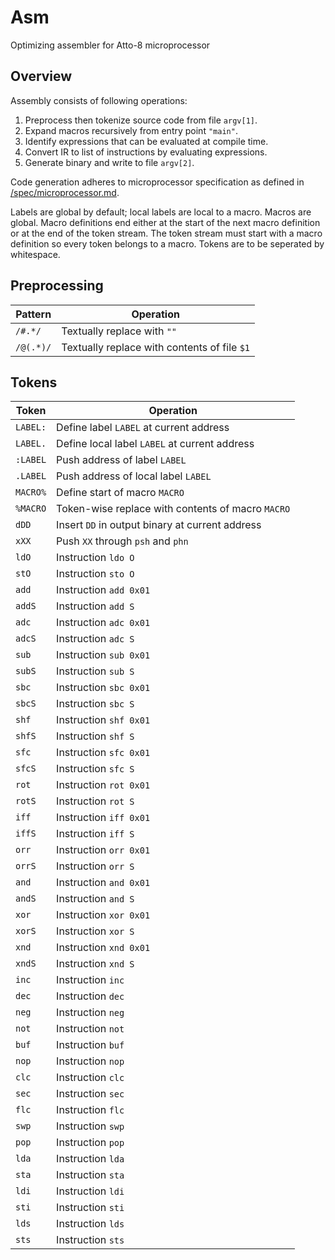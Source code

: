 # Asm

Optimizing assembler for Atto-8 microprocessor

## Overview

Assembly consists of following operations:

1. Preprocess then tokenize source code from file `argv[1]`.
2. Expand macros recursively from entry point `"main"`.
3. Identify expressions that can be evaluated at compile time.
4. Convert IR to list of instructions by evaluating expressions.
5. Generate binary and write to file `argv[2]`.

Code generation adheres to microprocessor specification as defined in [/spec/microprocessor.md](../spec/microprocessor.md).

Labels are global by default; local labels are local to a macro. Macros are global. Macro definitions end either at the start of the next macro definition or at the end of the token stream. The token stream must start with a macro definition so every token belongs to a macro. Tokens are to be seperated by whitespace.

## Preprocessing

| Pattern   | Operation                                    |
| --------- | -------------------------------------------- |
| `/#.*/`   | Textually replace with `""`                  |
| `/@(.*)/` | Textually replace with contents of file `$1` |

## Tokens

| Token    | Operation                                         |
| -------- | ------------------------------------------------- |
| `LABEL:` | Define label `LABEL` at current address           |
| `LABEL.` | Define local label `LABEL` at current address     |
| `:LABEL` | Push address of label `LABEL`                     |
| `.LABEL` | Push address of local label `LABEL`               |
| `MACRO%` | Define start of macro `MACRO`                     |
| `%MACRO` | Token-wise replace with contents of macro `MACRO` |
| `dDD`    | Insert `DD` in output binary at current address   |
| `xXX`    | Push `XX` through `psh` and `phn`                 |
| `ldO`    | Instruction `ldo O`                               |
| `stO`    | Instruction `sto O`                               |
| `add`    | Instruction `add 0x01`                            |
| `addS`   | Instruction `add S`                               |
| `adc`    | Instruction `adc 0x01`                            |
| `adcS`   | Instruction `adc S`                               |
| `sub`    | Instruction `sub 0x01`                            |
| `subS`   | Instruction `sub S`                               |
| `sbc`    | Instruction `sbc 0x01`                            |
| `sbcS`   | Instruction `sbc S`                               |
| `shf`    | Instruction `shf 0x01`                            |
| `shfS`   | Instruction `shf S`                               |
| `sfc`    | Instruction `sfc 0x01`                            |
| `sfcS`   | Instruction `sfc S`                               |
| `rot`    | Instruction `rot 0x01`                            |
| `rotS`   | Instruction `rot S`                               |
| `iff`    | Instruction `iff 0x01`                            |
| `iffS`   | Instruction `iff S`                               |
| `orr`    | Instruction `orr 0x01`                            |
| `orrS`   | Instruction `orr S`                               |
| `and`    | Instruction `and 0x01`                            |
| `andS`   | Instruction `and S`                               |
| `xor`    | Instruction `xor 0x01`                            |
| `xorS`   | Instruction `xor S`                               |
| `xnd`    | Instruction `xnd 0x01`                            |
| `xndS`   | Instruction `xnd S`                               |
| `inc`    | Instruction `inc`                                 |
| `dec`    | Instruction `dec`                                 |
| `neg`    | Instruction `neg`                                 |
| `not`    | Instruction `not`                                 |
| `buf`    | Instruction `buf`                                 |
| `nop`    | Instruction `nop`                                 |
| `clc`    | Instruction `clc`                                 |
| `sec`    | Instruction `sec`                                 |
| `flc`    | Instruction `flc`                                 |
| `swp`    | Instruction `swp`                                 |
| `pop`    | Instruction `pop`                                 |
| `lda`    | Instruction `lda`                                 |
| `sta`    | Instruction `sta`                                 |
| `ldi`    | Instruction `ldi`                                 |
| `sti`    | Instruction `sti`                                 |
| `lds`    | Instruction `lds`                                 |
| `sts`    | Instruction `sts`                                 |
